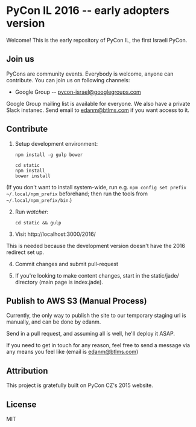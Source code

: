 <!-- [![Circle CI](https://circleci.com/gh/pyvec/cz.pycon.org-2015.svg?style=svg)](https://circleci.com/gh/pyvec/cz.pycon.org-2015) -->

PyCon IL 2016 -- early adopters version
=======================================

<!-- Welcome! It's really going to happen this year. The Czech PyCon, local Python conference for anyone interested in Python programming language. -->
Welcome! This is the early repository of PyCon IL, the first Israeli PyCon.

Join us
-------

PyCons are community events. Everybody is welcome, anyone can contribute. You can join us on following channels:

- Google Group -- [pycon-israel@googlegroups.com](https://groups.google.com/forum/#!forum/pycon-israel)

Google Group mailing list is available for everyone. 
We also have a private Slack instanec. Send email to edanm@btlms.com if you want access to it.

Contribute
----------

1. Setup development environment:

    ```
    npm install -g gulp bower

    cd static
    npm install
    bower install
    ```

  (If you don't want to install system-wide, run e.g. `npm config set prefix ~/.local/npm_prefix` beforehand; then run the tools from `~/.local/npm_prefix/bin`.)

2. Run *watcher*:

    ```
    cd static && gulp
    ```

3. Visit http://localhost:3000/2016/

 This is needed because the development version doesn't have the 2016 redirect set up.

4. Commit changes and submit pull-request

5. If you're looking to make content changes, start in the
   static/jade/ directory (main page is index.jade). 

Publish to AWS S3 (Manual Process)
------------------------------------------

Currently, the only way to publish the site to our temporary staging url is
manually, and can be done by edanm.

Send in a pull request, and assuming all is well, he'll deploy it ASAP.

If you need to get in touch for any reason, feel free to send a message via
any means you feel like (email is edanm@btlms.com)


Attribution 
------------

This project is gratefully built on PyCon CZ's 2015 website.

License
-------

MIT

